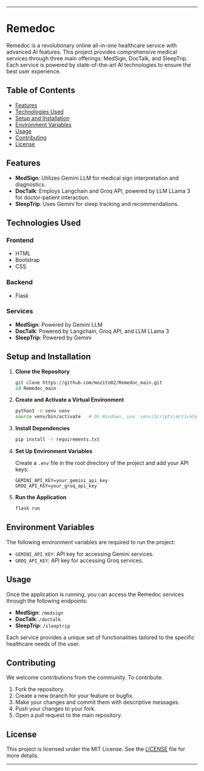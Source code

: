 
---

# Remedoc

Remedoc is a revolutionary online all-in-one healthcare service with advanced AI features. This project provides comprehensive medical services through three main offerings: MedSign, DocTalk, and SleepTrip. Each service is powered by state-of-the-art AI technologies to ensure the best user experience.

## Table of Contents

- [Features](#features)
- [Technologies Used](#technologies-used)
- [Setup and Installation](#setup-and-installation)
- [Environment Variables](#environment-variables)
- [Usage](#usage)
- [Contributing](#contributing)
- [License](#license)

## Features

- **MedSign**: Utilizes Gemini LLM for medical sign interpretation and diagnostics.
- **DocTalk**: Employs Langchain and Groq API, powered by LLM LLama 3 for doctor-patient interaction.
- **SleepTrip**: Uses Gemini for sleep tracking and recommendations.

## Technologies Used

### Frontend

- HTML
- Bootstrap
- CSS

### Backend

- Flask

### Services

- **MedSign**: Powered by Gemini LLM
- **DocTalk**: Powered by Langchain, Groq API, and LLM LLama 3
- **SleepTrip**: Powered by Gemini

## Setup and Installation

1. **Clone the Repository**

   ```bash
   git clone https://github.com/mozito02/Remedoc_main.git
   cd Remedoc_main
   ```

2. **Create and Activate a Virtual Environment**

   ```bash
   python3 -m venv venv
   source venv/bin/activate   # On Windows, use `venv\Scripts\activate`
   ```

3. **Install Dependencies**

   ```bash
   pip install -r requirements.txt
   ```

4. **Set Up Environment Variables**

   Create a `.env` file in the root directory of the project and add your API keys:

   ```plaintext
   GEMINI_API_KEY=your_gemini_api_key
   GROQ_API_KEY=your_groq_api_key
   ```

5. **Run the Application**

   ```bash
   flask run
   ```

## Environment Variables

The following environment variables are required to run the project:

- `GEMINI_API_KEY`: API key for accessing Gemini services.
- `GROQ_API_KEY`: API key for accessing Groq services.

## Usage

Once the application is running, you can access the Remedoc services through the following endpoints:

- **MedSign**: `/medsign`
- **DocTalk**: `/doctalk`
- **SleepTrip**: `/sleeptrip`

Each service provides a unique set of functionalities tailored to the specific healthcare needs of the user.

## Contributing

We welcome contributions from the community. To contribute:

1. Fork the repository.
2. Create a new branch for your feature or bugfix.
3. Make your changes and commit them with descriptive messages.
4. Push your changes to your fork.
5. Open a pull request to the main repository.

## License

This project is licensed under the MIT License. See the [LICENSE](LICENSE) file for more details.

---

